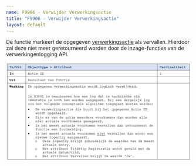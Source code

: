 ```yaml
---
name: F9906 - Verwijder Verwerkingsactie
title: "F9906 - Verwijder Verwerkingsactie"
layout: default
---
```

De functie markeert de opgegeven [verwerkingsactie](../../../gegevenswoordenboek/objecttypen/Verwerkingsactie.md) als vervallen. Hierdoor zal deze niet meer geretourneerd worden door de inzage-functies van de verwerkingenlogging API.

<img src="./_assets/9906_1.png" alt="" width="700"/>
